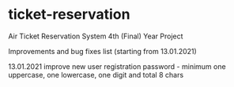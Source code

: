# ticket-reservation
Air Ticket Reservation System 4th (Final) Year Project

Improvements and bug fixes list (starting from 13.01.2021)

13.01.2021 improve new user registration password - minimum one uppercase, one lowercase, one digit and total 8 chars 
